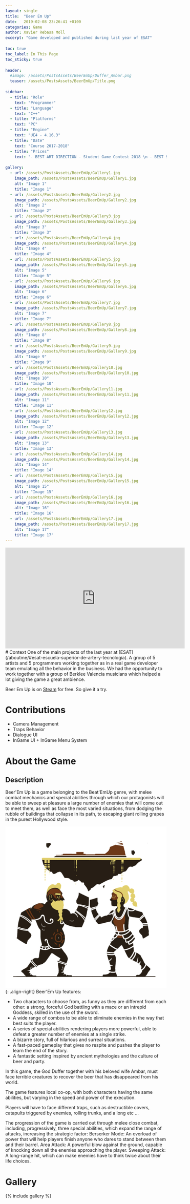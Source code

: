 ```yaml
---
layout: single
title:  "Beer Em Up"
date:   2019-02-08 23:26:41 +0100
categories: Game
author: Xavier Rebasa Moll
excerpt: "Game developed and published during last year of ESAT"

toc: true
toc_label: In This Page
toc_sticky: true

header:
  #image: /assets/PostsAssets/BeerEmUp/Duffer_Ambar.png
  teaser: /assets/PostsAssets/BeerEmUp/Title.png

sidebar:
  - title: "Role"
    text: "Programmer"
  - title: "Language"
    text: "C++"
  - title: "Platforms"
    text: "PC"
  - title: "Engine"
    text: "UE4 - 4.16.3"
  - title: "Date"
    text: "Course 2017-2018"
  - title: "Prices"
    text: "- BEST ART DIRECTION - Student Game Contest 2018 \n - BEST SOUND - Student Game Contest 2018"

gallery:
  - url: /assets/PostsAssets/BeerEmUp/Gallery1.jpg
    image_path: /assets/PostsAssets/BeerEmUp/Gallery1.jpg
    alt: "Image 1"
    title: "Image 1"
  - url: /assets/PostsAssets/BeerEmUp/Gallery2.jpg
    image_path: /assets/PostsAssets/BeerEmUp/Gallery2.jpg
    alt: "Image 2"
    title: "Image 2"
  - url: /assets/PostsAssets/BeerEmUp/Gallery3.jpg
    image_path: /assets/PostsAssets/BeerEmUp/Gallery3.jpg
    alt: "Image 3"
    title: "Image 3"
  - url: /assets/PostsAssets/BeerEmUp/Gallery4.jpg
    image_path: /assets/PostsAssets/BeerEmUp/Gallery4.jpg
    alt: "Image 4"
    title: "Image 4"
  - url: /assets/PostsAssets/BeerEmUp/Gallery5.jpg
    image_path: /assets/PostsAssets/BeerEmUp/Gallery5.jpg
    alt: "Image 5"
    title: "Image 5"
  - url: /assets/PostsAssets/BeerEmUp/Gallery6.jpg
    image_path: /assets/PostsAssets/BeerEmUp/Gallery6.jpg
    alt: "Image 6"
    title: "Image 6"
  - url: /assets/PostsAssets/BeerEmUp/Gallery7.jpg
    image_path: /assets/PostsAssets/BeerEmUp/Gallery7.jpg
    alt: "Image 7"
    title: "Image 7"
  - url: /assets/PostsAssets/BeerEmUp/Gallery8.jpg
    image_path: /assets/PostsAssets/BeerEmUp/Gallery8.jpg
    alt: "Image 8"
    title: "Image 8"
  - url: /assets/PostsAssets/BeerEmUp/Gallery9.jpg
    image_path: /assets/PostsAssets/BeerEmUp/Gallery9.jpg
    alt: "Image 9"
    title: "Image 9"
  - url: /assets/PostsAssets/BeerEmUp/Gallery10.jpg
    image_path: /assets/PostsAssets/BeerEmUp/Gallery10.jpg
    alt: "Image 10"
    title: "Image 10"
  - url: /assets/PostsAssets/BeerEmUp/Gallery11.jpg
    image_path: /assets/PostsAssets/BeerEmUp/Gallery11.jpg
    alt: "Image 11"
    title: "Image 11"
  - url: /assets/PostsAssets/BeerEmUp/Gallery12.jpg
    image_path: /assets/PostsAssets/BeerEmUp/Gallery12.jpg
    alt: "Image 12"
    title: "Image 12"
  - url: /assets/PostsAssets/BeerEmUp/Gallery13.jpg
    image_path: /assets/PostsAssets/BeerEmUp/Gallery13.jpg
    alt: "Image 13"
    title: "Image 13"
  - url: /assets/PostsAssets/BeerEmUp/Gallery14.jpg
    image_path: /assets/PostsAssets/BeerEmUp/Gallery14.jpg
    alt: "Image 14"
    title: "Image 14"
  - url: /assets/PostsAssets/BeerEmUp/Gallery15.jpg
    image_path: /assets/PostsAssets/BeerEmUp/Gallery15.jpg
    alt: "Image 15"
    title: "Image 15"
  - url: /assets/PostsAssets/BeerEmUp/Gallery16.jpg
    image_path: /assets/PostsAssets/BeerEmUp/Gallery16.jpg
    alt: "Image 16"
    title: "Image 16"
  - url: /assets/PostsAssets/BeerEmUp/Gallery17.jpg
    image_path: /assets/PostsAssets/BeerEmUp/Gallery17.jpg
    alt: "Image 17"
    title: "Image 17"
---
```


<iframe width="560" height="315" src="https://www.youtube.com/embed/Px1C7v5Kizg" frameborder="0" allow="accelerometer; autoplay; encrypted-media; gyroscope; picture-in-picture" allowfullscreen></iframe>

<br>
# Context
One of the main projects of the last year at [ESAT](/aboutme/#esat-escuela-superior-de-arte-y-tecnología). A group of 5 artists and 5 programmers working together as in a real game developer team emulating all the behavior in the business. We had the opportunity to work together with a group of Berklee Valencia musicians which helped a lot giving the game a great ambience.

Beer Em Up is on [Steam](https://store.steampowered.com/app/945880/Beerem_Up/) for free. So give it a try.


# Contributions

- Camera Management
- Traps Behavior
- Dialogue UI
- InGame UI + InGame Menu System

# About the Game
## Description

Beer'Em Up is a game belonging to the Beat'EmUp genre, with melee combat mechanics and special abilities through which our protagonists will be able to sweep at pleasure a large number of enemies that will come out to meet them, as well as face the most varied situations, from dodging the rubble of buildings that collapse in its path, to escaping giant rolling grapes in the purest Hollywood style.

![image-center](/assets/PostsAssets/BeerEmUp/Duffer_Ambar.png){: .align-right}
Beer'Em Up features:
- Two characters to choose from, as funny as they are different from each other: a strong, forceful God battling with a mace or an intrepid Goddess, skilled in the use of the sword.
- A wide range of combos to be able to eliminate enemies in the way that best suits the player.
- A series of special abilities rendering players more powerful, able to defeat a greater number of enemies at a single strike.
- A bizarre story, full of hilarious and surreal situations.
- A fast-paced gameplay that gives no respite and pushes the player to learn the end of the story.
- A fantastic setting inspired by ancient mythologies and the culture of beer and party.

In this game, the God Duffer together with his beloved wife Ambar, must face terrible creatures to recover the beer that has disappeared from his world.

The game features local co-op, with both characters having the same abilities, but varying in the speed and power of the execution.

Players will have to face different traps, such as destructible covers, catapults triggered by enemies, rolling trunks, and a long etc ...

The progression of the game is carried out through melee close combat, including, progressively, three special abilities, which expand the range of attacks, increasing the strategic factor:
Berserker Mode: An overload of power that will help players finish anyone who dares to stand between them and their barrel.
Area Attack: A powerful blow against the ground, capable of knocking down all the enemies ​​approaching the player.
Sweeping Attack: A long-range hit, which can make enemies have to think twice about their life choices.

# Gallery

{% include gallery %}
